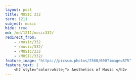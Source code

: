```yaml
---
layout: post
title: MUSIC 332
term: 1211
subject: music
hide: true
md: /md/1211/music332/
redirect_from:
    - /music/332
    - /music/332/
    - /MUSIC/332
    - /MUSIC/332/
feature_image: "https://picsum.photos/2560/600?image=875"
feature_text: |
    <h2 style="color:white;"> Aesthetics of Music </h2>
---
```

